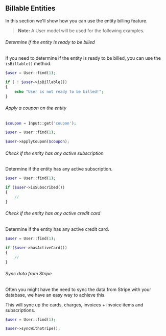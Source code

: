 ## Billable Entities

In this section we'll show how you can use the entity billing feature.

> **Note:** A User model will be used for the following examples.

###### Determine if the entity is ready to be billed

If you need to determine if the entity is ready to be billed, you can use the `isBillable()` method.

```php
$user = User::find(1);

if ( ! $user->isBillable())
{
	echo "User is not ready to be billed!";
}
```

###### Apply a coupon on the entity

```php
$coupon = Input::get('coupon');

$user = User::find(1);

$user->applyCoupon($coupon);
```

###### Check if the entity has any active subscription

Determine if the entity has any active subscription.

```php
$user = User::find(1);

if ($user->isSubscribed())
{
	//
}
```

###### Check if the entity has any active credit card

Determine if the entity has any active credit card.

```php
$user = User::find(1);

if ($user->hasActiveCard())
{
	//
}
```

###### Sync data from Stripe

Often you might have the need to sync the data from Stripe with your database, we have an easy way to achieve this.

This will sync up the cards, charges, invoices + invoice items and subscriptions.

```php
$user = User::find(1);

$user->syncWithStripe();
```
